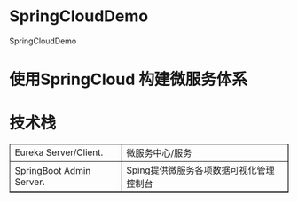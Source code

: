 # SpringCloudDemo
SpringCloudDemo
# 使用SpringCloud 构建微服务体系
# 技术栈
  <table border="1">
	<tr>
		<td>
			Eureka Server/Client. 
		</td>
		<td>
			微服务中心/服务
		</td>
	</tr>
	<tr>
		<td>
			SpringBoot Admin Server. 
		</td>
		<td>
			Sping提供微服务各项数据可视化管理控制台
		</td>
	</tr>
  </table>
  
  
  
